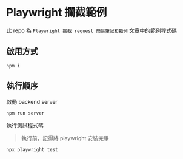 # Playwright 攔截範例

此 repo 為 `Playwright 攔截 request 簡易筆記和範例` 文章中的範例程式碼

## 啟用方式

```
npm i
```

## 執行順序
啟動 backend server
```
npm run server
```

執行測試程式碼
> 執行前，記得將 playwright 安裝完畢
```
npx playwright test
```
